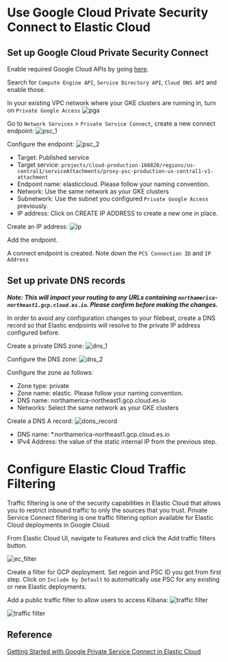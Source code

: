 # Use Google Cloud Private Security Connect to Elastic Cloud

## Set up Google Cloud Private Security Connect 


Enable required Google Cloud APIs by going [here](https://console.cloud.google.com/apis?_ga=2.159415101.1031624660.1634564800-178738502.1633367702).

Search for `Compute Engine API`, `Service Directory API`, `Cloud DNS API` and enable those. 

In your existing VPC network where your GKE clusters are running in, turn on `Private Google Access`
![pga](pga.png)

Go to `Network Services` > `Private Service Connect`, create a new connect endpoint:
![psc_1](psc_1.png)

Configure the endpoint:
![psc_2](psc_2.png)

* Target: Published service 
* Target service: `projects/cloud-production-168820/regions/us-central1/serviceAttachments/proxy-psc-production-us-central1-v1-attachment`
* Endpoint name: elasticcloud. Please follow your naming convention.
* Network: Use the same network as your GKE clusters
* Subnetwork: Use the subnet you configured `Private Google Access` previously.
* IP address: Click on CREATE IP ADDRESS to create a new one in place.

Create an IP address:
![ip](create_ip.png)

Add the endpoint. 

A connect endpoint is created. Note down the `PCS Connection ID` and `IP Address`

## Set up private DNS records

***Note: This will impact your routing to any URLs containing `northamerica-northeast1.gcp.cloud.es.io`. Please confirm before making the changes.***

In order to avoid any configuration changes to your filebeat, create a DNS record so that Elastic endpoints will resolve to the private IP address configured before. 

Create a private DNS zone: 
![dns_1](dns_1.png)

Configure the DNS zone:
![dns_2](dns_2.png)

Configure the zone as follows:

* Zone type: private
* Zone name: elastic. Please follow your naming convention.
* DNS name: northamerica-northeast1.gcp.cloud.es.io 
* Networks: Select the same network as your GKE clusters

Create a DNS A record:
![dons_record](dns_record.png)

* DNS name: *.northamerica-northeast1.gcp.cloud.es.io 
* IPv4 Address: the value of the static internal IP from the previous step.



# Configure Elastic Cloud Traffic Filtering
Traffic filtering is one of the security capabilities in Elastic Cloud that allows you to restrict inbound traffic to only the sources that you trust. Private Service Connect filtering is one traffic filtering option available for Elastic Cloud deployments in Google Cloud.

From Elastic Cloud UI, navigate to Features and click the Add traffic filters button.

![ec_filter](ec-filter.png)

Create a filter for GCP deployment. Set regoin and PSC ID you got from first step. Click on `Include by Default` to automatically use PSC for any existing or new Elastic deployments. 

Add a public traffic filter to allow users to access Kibana:
![traffic filter](traffic_filter1.png)

![traffic filter](traffic_filter2.png)

## Reference
[Getting Started with Google Private Service Connect in Elastic Cloud](https://www.linkedin.com/pulse/getting-started-google-private-service-connect-elastic-adam-quan/?trk=articles_directory)
